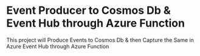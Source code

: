 # Event Producer to Cosmos Db & Event Hub through Azure Function
 This project will Produce Events to Cosmos Db & then Capture the Same in Azure Event Hub through Azure Function
